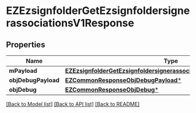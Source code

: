 # EZEzsignfolderGetEzsignfoldersignerassociationsV1Response

## Properties
Name | Type | Description | Notes
------------ | ------------- | ------------- | -------------
**mPayload** | [**EZEzsignfolderGetEzsignfoldersignerassociationsV1ResponseMPayload***](EZEzsignfolderGetEzsignfoldersignerassociationsV1ResponseMPayload.md) |  | 
**objDebugPayload** | [**EZCommonResponseObjDebugPayload***](EZCommonResponseObjDebugPayload.md) |  | [optional] 
**objDebug** | [**EZCommonResponseObjDebug***](EZCommonResponseObjDebug.md) |  | [optional] 

[[Back to Model list]](../README.md#documentation-for-models) [[Back to API list]](../README.md#documentation-for-api-endpoints) [[Back to README]](../README.md)


